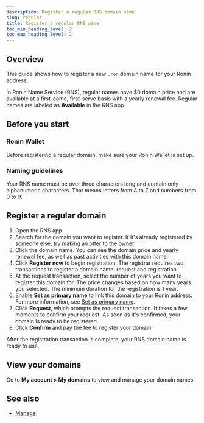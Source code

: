 ```yaml
---
description: Register a regular RNS domain name.
slug: regular
title: Register a regular RNS name
toc_min_heading_level: 2
toc_max_heading_level: 2
---
```


## Overview

This guide shows how to register a new `.ron` domain name for your Ronin address.

In Ronin Name Service (RNS), regular names have $0 domain price and are available at a first-come, first-serve basis with a yearly renewal fee. Regular names are labeled as **Available** in the RNS app.

## Before you start

### Ronin Wallet

Before registering a regular domain, make sure your Ronin Wallet is set up.

### Naming guidelines

Your RNS name must be over three characters long and contain only alphanumeric characters. That means letters from A to Z and numbers from 0 to 9.

## Register a regular domain

1. Open the RNS app.
2. Search for the domain you want to register. If it's already registered by someone else, try [making an offer](./../trade.md#make-an-offer) to the owner.
3. Click the domain name. You can see the domain price and yearly renewal fee, as well as past activities with this domain name.
4. Click **Register now** to begin registration. The registrar requires two transactions to register a domain name: request and registration.
5. At the request transaction, select the number of years you want to register this domain for. The price changes based on how many years you selected. The minimum duration for the registration is 1 year.
6. Enable **Set as primary name** to link this domain to your Ronin address. For more information, see [Set as primary name](./../manage.md#set-primary-rns-name).
7. Click **Request**, which prompts the request transaction. It takes a few moments to confirm your request. As soon as it's confirmed, your domain is ready to be registered.
8. Click **Confirm** and pay the fee to register your domain.

After the registration transaction is complete, your RNS domain name is ready to use.

## View your domains

Go to **My account > My domains** to view and manage your domain names.

## See also

* [Manage](./../manage.md)
